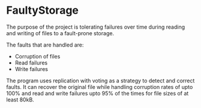 # FaultyStorage
The purpose of the project is tolerating failures over time during reading and writing of files to a fault-prone storage.  

The faults that are handled are:  
- Corruption of files
- Read failures
- Write failures

The program uses replication with voting as a strategy to detect and correct faults. 
It can recover the original file while handling corruption rates of upto 100% and read and write failures upto 95% of the times for file sizes of at least 80kB.  
